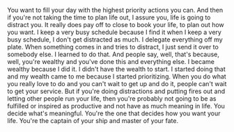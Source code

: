  You want to fill your day with the highest priority actions you can. And then if you're not taking the time to plan life out, I assure you, life is going to distract you. It really does pay off to close to book your life, to plan out how you want. I keep a very busy schedule because I find it when I keep a very busy schedule, I don't get distracted as much. I delegate everything off my plate. When something comes in and tries to distract, I just send it over to somebody else. I learned to do that. And people say, well, that's because, well, you're wealthy and you've done this and everything else. I became wealthy because I did it. I didn't have the wealth to start. I started doing that and my wealth came to me because I started prioritizing. When you do what you really love to do and you can't wait to get up and do it, people can't wait to get your service. But if you're doing distractions and putting fires out and letting other people run your life, then you're probably not going to be as fulfilled or inspired as productive and not have as much meaning in life. You decide what's meaningful. You're the one that decides how you want your life. You're the captain of your ship and master of your fate.
